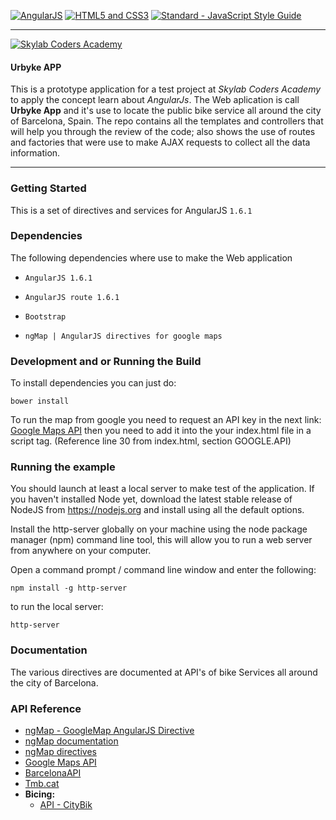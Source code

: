 [![AngularJS](https://github.com/FransLopez/logo-images/blob/master/logos/angularjs.png)](https://angularjs.org/) [![HTML5 and CSS3](https://github.com/FransLopez/logo-images/blob/master/logos/html5andcss3.png)](http://www.w3.org/) [![Standard - JavaScript Style Guide](https://cdn.rawgit.com/feross/standard/master/badge.svg)](https://github.com/feross/standard)

---

[![Skylab Coders Academy](https://github.com/FransLopez/logo-images/blob/master/logos/skylab-gray.png)](http://www.skylabcoders.com/es)


#### Urbyke APP

This is a prototype application for a test project at *Skylab Coders Academy* to apply the concept learn about *AngularJs*. The Web aplication is call **Urbyke App** and it's use to locate the public bike service all around the city of Barcelona, Spain. The repo contains all the templates and controllers that will help you through the review of the code; also shows the use of routes and factories that were use to make AJAX requests to collect all the data information.

---

### Getting Started

This is a set of directives and services for AngularJS `1.6.1`

### Dependencies

The following dependencies where use to make the Web application

- `AngularJS 1.6.1`

- `AngularJS route 1.6.1`

- `Bootstrap`

- `ngMap | AngularJS directives for google maps`


### Development and or Running the Build

To install dependencies you can just do:

`bower install`

To run the map from google you need to request an API key in the next link: [Google Maps API](https://developers.google.com/maps/documentation/javascript/) then you need to add it into the your index.html file in a script tag.
(Reference line 30 from index.html, section GOOGLE.API)


### Running the example

You should launch at least a local server to make test of the application.
If you haven't installed Node yet, download the latest stable release of NodeJS from https://nodejs.org and install using all the default options.

Install the http-server globally on your machine using the node package manager (npm) command line tool, this will allow you to run a web server from anywhere on your computer.

Open a command prompt / command line window and enter the following:

`npm install -g http-server`

to run the local server:

`http-server`

### Documentation

The various directives are documented at API's of bike Services all around the city of Barcelona.

### API Reference

- [ngMap - GoogleMap AngularJS Directive](https://github.com/allenhwkim/angularjs-google-maps) 
- [ngMap documentation](https://ngmap.github.io/)
- [ngMap directives](https://rawgit.com/allenhwkim/angularjs-google-maps/master/build/docs/index.html)
- [Google Maps API](https://developers.google.com/maps/documentation/javascript/)
- [BarcelonaAPI](http://barcelonaapi.marcpous.com)
- [Tmb.cat](https://www.tmb.cat/es/sobre-tmb/herramientas-para-desarrolladores)
-  **Bicing:**
    -  [API - CityBik](https://api.citybik.es/v2/)

